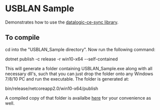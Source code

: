 # USBLAN Sample
Demonstrates how to use the [datalogic-ce-sync library](https://www.nuget.org/packages/datalogic-ce-sync/).

## To compile
cd into the "USBLAN_Sample directory". Now run the following command:

  dotnet publish -c release -r win10-x64 --self-contained


This will generate a folder containing USBLAN_Sample.exe along with all necessary dll's, such that you can just drop the folder onto any Windows 7/8/10 PC and run the executable.  The folder is generated at:

  bin/release/netcoreapp2.0/win10-x64/publish

A compiled copy of that folder is availalbe [here](win10-x64) for your convenience as well.


